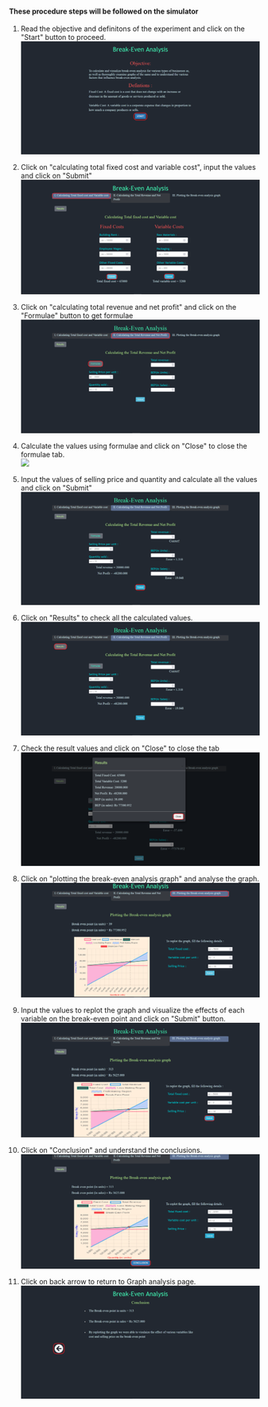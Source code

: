 #### These procedure steps will be followed on the simulator

1. Read the objective and definitons of the experiment and click on the "Start" button to proceed.<br>
<img src="images/image1high.png"><br>

2. Click on "calculating total fixed cost and variable cost", input the values and click on "Submit"<br>
<img src="images/image2high.png"><br>

3. Click on "calculating total revenue and net profit" and click on the "Formulae" button to get formulae<br>
<img src="images/image3high.png"><br>

4. Calculate the values using formulae and click on "Close" to close the formulae tab.<br><img src="images/image4.high.png"><br>

5. Input the values of selling price and quantity and calculate all the values and click on "Submit"<br>
<img src="images/image5high.png"><br>

6. Click on "Results" to check all the calculated values.<br>
<img src="images/image6high.png"><br>

7. Check the result values and click on "Close" to close the tab<br>
<img src="images/image7high.png"><br>

8. Click on "plotting the break-even analysis graph" and analyse the graph.<br>
<img src="images/image8high.png"><br>

9. Input the values to replot the graph and visualize the effects of each variable on the break-even point and click on "Submit" button.<br>
<img src="images/image9high.png"><br>

10. Click on "Conclusion" and understand the conclusions. <br>
<img src="images/image10high.png"><br>

11. Click on back arrow to return to Graph analysis page. <br>
<img src="images/image11high.png"><br>


